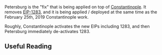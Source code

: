 <!-- TITLE: Petersburg -->
<!-- SUBTITLE: The EIP-1283 Deactivation that is being applied at the same time as Constantinople Feb 25th, 2019 -->

Petersburg is the "fix" that is being applied on top of [Constantinople](/roadmap#constantinople). It removes [EIP-1283](https://eips.ethereum.org/EIPS/eip-1283), and it is being applied / deployed at the same time as the February 25th, 2019 Constantinople work.

Roughly, Constantinople activates the new EIPs including 1283, and then Petersburg immediately de-activates 1283.

## Useful Reading